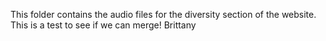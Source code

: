 This folder contains the audio files for the diversity section of the website.
This is a test to see if we can merge!
Brittany
